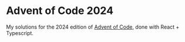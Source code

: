 # Advent of Code 2024

My solutions for the 2024 edition of [Advent of Code](https://adventofcode.com), done with React + Typescript.
